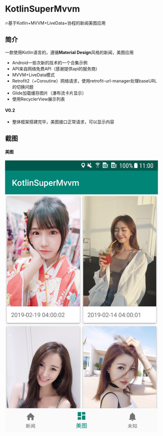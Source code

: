 # KotlinSuperMvvm
🔥基于Kotlin+MVVM+LiveData+协程的新闻美图应用
## **简介**
一款使用Kotlin语言的，遵循**Material Design**风格的新闻，美图应用
- Android一些次新的技术的一个合集示例
- API来自网络免费API（感谢提供api的服务商）
- MVVM+LiveData模式
- Retrofit2（+Coroutine）网络请求，使用retrofit-url-manager处理baseURL的切换问题
- Glide加载缓存图片（瀑布流卡片显示）
- 使用RecyclerView展示列表

#### V0.2
- 整体框架搭建完毕，美图接口正常请求，可以显示内容

## **截图**
#### 美图

![](./picture1.jpg)

